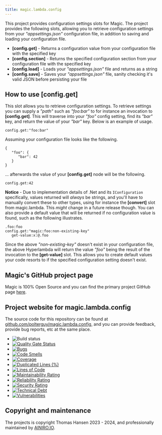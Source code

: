 ```yaml
---
title: magic.lambda.config
---
```


This project provides configuration settings slots for Magic. The project provides the following
slots, allowing you to retrieve configuration settings from your _"appsettings.json"_ configuration file,
in addition to saving and loading your configuration file.

* __[config.get]__ - Returns a configuration value from your configuration file with the specified key
* __[config.section]__ - Returns the specified configuration section from your configuration file with the specified key
* __[config.load]__ - Loads your _"appsettings.json"_ file and returns as a string
* __[config.save]__ - Saves your _"appsettings.json"_ file, sanity checking it's valid JSON before persisting your file

## How to use [config.get]

This slot allows you to retrieve configuration settings. To retrieve settings you can supply a
_"path"_ such as _"foo:bar"_ to for instance an invocation to **[config.get]**. This will traverse into
your _"foo"_ config setting, find its _"bar"_ key, and return the value of your _"bar"_ key. Below is
an example of usage.

```
config.get:"foo:bar"
```

Assuming your configuration file looks like the following.

```
{
   "foo": {
      "bar": 42
   }
}
```

... afterwards the value of your __[config.get]__ node will be the following.

```
config.get:42
```

**Notice** - Due to implementation details of .Net and its `IConfiguration` specifically, values
returned will _always_ be strings, and you'll have to manually convert these to other types, using for
instance the **[convert]** slot from magic.lambda. This _might_ change in a future release though.
You can also provide a default value that will be returned if no configuration value is found, such
as the following illustrates.

```
.foo:foo
config.get:"magic:foo:non-existing-key"
   get-value:x:@.foo
```

Since the above _"non-existing-key"_ doesn't exist in your configuration file, the above Hyperlambda will
return the value _"foo"_ being the result of the invocation to the **[get-value]** slot. This allows you
to create default values your code resorts to if the specified configuration setting doesn't exist.

## Magic's GitHub project page

Magic is 100% Open Source and you can find the primary project GitHub page [here](https://github.com/polterguy/magic).

## Project website for magic.lambda.config

The source code for this repository can be found at [github.com/polterguy/magic.lambda.config](https://github.com/polterguy/magic.lambda.config), and you can provide feedback, provide bug reports, etc at the same place.

- ![Build status](https://github.com/polterguy/magic.lambda.config/actions/workflows/build.yaml/badge.svg)
- [![Quality Gate Status](https://sonarcloud.io/api/project_badges/measure?project=polterguy_magic.lambda.config&metric=alert_status)](https://sonarcloud.io/dashboard?id=polterguy_magic.lambda.config)
- [![Bugs](https://sonarcloud.io/api/project_badges/measure?project=polterguy_magic.lambda.config&metric=bugs)](https://sonarcloud.io/dashboard?id=polterguy_magic.lambda.config)
- [![Code Smells](https://sonarcloud.io/api/project_badges/measure?project=polterguy_magic.lambda.config&metric=code_smells)](https://sonarcloud.io/dashboard?id=polterguy_magic.lambda.config)
- [![Coverage](https://sonarcloud.io/api/project_badges/measure?project=polterguy_magic.lambda.config&metric=coverage)](https://sonarcloud.io/dashboard?id=polterguy_magic.lambda.config)
- [![Duplicated Lines (%)](https://sonarcloud.io/api/project_badges/measure?project=polterguy_magic.lambda.config&metric=duplicated_lines_density)](https://sonarcloud.io/dashboard?id=polterguy_magic.lambda.config)
- [![Lines of Code](https://sonarcloud.io/api/project_badges/measure?project=polterguy_magic.lambda.config&metric=ncloc)](https://sonarcloud.io/dashboard?id=polterguy_magic.lambda.config)
- [![Maintainability Rating](https://sonarcloud.io/api/project_badges/measure?project=polterguy_magic.lambda.config&metric=sqale_rating)](https://sonarcloud.io/dashboard?id=polterguy_magic.lambda.config)
- [![Reliability Rating](https://sonarcloud.io/api/project_badges/measure?project=polterguy_magic.lambda.config&metric=reliability_rating)](https://sonarcloud.io/dashboard?id=polterguy_magic.lambda.config)
- [![Security Rating](https://sonarcloud.io/api/project_badges/measure?project=polterguy_magic.lambda.config&metric=security_rating)](https://sonarcloud.io/dashboard?id=polterguy_magic.lambda.config)
- [![Technical Debt](https://sonarcloud.io/api/project_badges/measure?project=polterguy_magic.lambda.config&metric=sqale_index)](https://sonarcloud.io/dashboard?id=polterguy_magic.lambda.config)
- [![Vulnerabilities](https://sonarcloud.io/api/project_badges/measure?project=polterguy_magic.lambda.config&metric=vulnerabilities)](https://sonarcloud.io/dashboard?id=polterguy_magic.lambda.config)

## Copyright and maintenance

The projects is copyright Thomas Hansen 2023 - 2024, and professionally maintained by [AINIRO.IO](https://ainiro.io).

